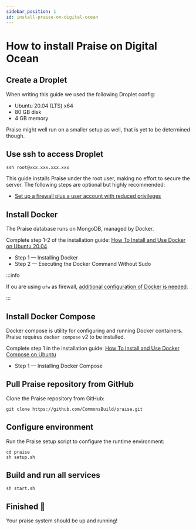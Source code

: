 ```yaml
---
sidebar_position: 1
id: install-praise-on-digital-ocean
---
```


# How to install Praise on Digital Ocean

## Create a Droplet

When writing this guide we used the following Droplet config:

- Ubuntu 20.04 (LTS) x64
- 80 GB disk
- 4 GB memory

Praise might well run on a smaller setup as well, that is yet to be determined though.

## Use ssh to access Droplet

```
ssh root@xxx.xxx.xxx.xxx
```

This guide installs Praise under the root user, making no effort to secure the server. The following steps are optional but highly recommended:

- [Set up a firewall plus a user account with reduced privileges](digital-ocean-initial-setup.md)

## Install Docker

The Praise database runs on MongoDB, managed by Docker.

Complete step 1-2 of the installation guide: [How To Install and Use Docker on Ubuntu 20.04](https://www.digitalocean.com/community/tutorials/how-to-install-and-use-docker-on-ubuntu-20-04)

- Step 1 — Installing Docker
- Step 2 — Executing the Docker Command Without Sudo

:::info

If ou are using `ufw` as firewall, [additional configuration of Docker is needed](configure-ufw-for-docker.md).

:::

## Install Docker Compose

Docker compose is utility for configuring and running Docker containers. Praise requires `docker compose` v2 to be installed.

Complete step 1 in the installation guide: [How To Install and Use Docker Compose on Ubuntu](https://www.digitalocean.com/community/tutorials/how-to-install-and-use-docker-compose-on-ubuntu-22-04)

- Step 1 — Installing Docker Compose

## Pull Praise repository from GitHub

Clone the Praise repository from GitHub:

```
git clone https://github.com/CommonsBuild/praise.git
```

## Configure environment

Run the Praise setup script to configure the runtime environment:

```
cd praise
sh setup.sh
```

## Build and run all services

```
sh start.sh
```

## Finished 🎉

Your praise system should be up and running!
